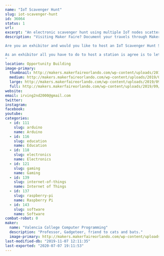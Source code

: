 ```yaml
---
name: "IoT Scavenger Hunt"
slug: iot-scavenger-hunt
id: 36064
status: 1
url: 
excerpt: "An electronic scavenger hunt using multiple IoT nodes scattered throughout Maker Faire. "
description: "Visiting Maker Faire? Document your travels through Maker Faire by entering your secret code on the IoT node at each participating exhibit.  Track your progress and compete to visit more exhibits than your friends in a set period of time.  Win swag and get a certificate mapping your participation.

Are you an exhibitor and would you like to host an IoT Scavenger Hunt Station?

As an exhibitor all you have to do to host a station is agree is to let us put the station somewhere in your booth accessible to the public, and let us plug it into your power strip.   We're hoping that the Scavenger Hunt will encourage folks to roam more widely around Maker Faire, and bring them into contact with more exhibitors.
"
location: Opportunity Building
image-primary:
  thumbnail: http://makers.makerfaireorlando.com/wp-content/uploads/2019/09/new_box-1-150x150.jpg
  medium: http://makers.makerfaireorlando.com/wp-content/uploads/2019/09/new_box-1-225x300.jpg
  large: http://makers.makerfaireorlando.com/wp-content/uploads/2019/09/new_box-1.jpg
  full: http://makers.makerfaireorlando.com/wp-content/uploads/2019/09/new_box-1.jpg
website: 
email: irving2nd2000@gmail.com
twitter: 
instagram: 
facebook: 
youtube: 
categories:
  - id: 111
    slug: arduino
    name: Arduino
  - id: 116
    slug: education
    name: Education
  - id: 118
    slug: electronics
    name: Electronics
  - id: 121
    slug: gaming
    name: Gaming
  - id: 139
    slug: internet-of-things
    name: Internet of Things
  - id: 137
    slug: raspberry-pi
    name: Raspberry Pi
  - id: 143
    slug: software
    name: Software
combat-robot: 0
maker:
  name: "Valencia College Computer Programming"
  description: "Professor, Gadgeteer, friend to cats and bats."
  image-primary: http://makers.makerfaireorlando.com/wp-content/uploads/2015/06/trailer_park_computers_greenie_and_gaz-1024x612.jpg
last-modified-db: "2019-11-07 12:11:35"
last-exported: "2020-07-07 19:11:53"
---
```

